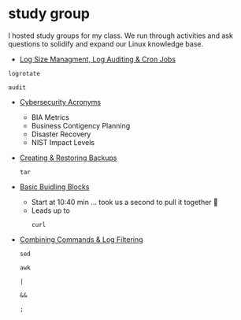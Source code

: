 # study group
I hosted study groups for my class. We run through activities and ask questions to solidify and expand our Linux knowledge base.

- [Log Size Managment, Log Auditing & Cron Jobs](https://1drv.ms/v/s!AjduuC0e3vtugVnel3yELmYiUOsI?e=cKkZL9)
<pre><code>logrotate</code></pre>
<pre><code>audit</code></pre>
- [Cybersecurity Acronyms](https://1drv.ms/v/s!AjduuC0e3vtugUB5X5HcPpSHHJnu?e=QvZyCB)
    - BIA Metrics
    - Business Contigency Planning
    - Disaster Recovery
    - NIST Impact Levels
- [Creating & Restoring Backups](https://1drv.ms/v/s!AjduuC0e3vtugWBTtezf_ja-NnVa?e=gMoAty) <pre><code>tar</code></pre>
-  [Basic Buidling Blocks](https://1drv.ms/v/s!AjduuC0e3vtuccWT4rLX19TfEXc?e=KJGBnd) 
    - Start at 10:40 min ... took us a second to pull it together :hand_over_mouth:
    - Leads up to <pre><code>curl</code></pre>
- [Combining Commands & Log Filtering](https://1drv.ms/v/s!AjduuC0e3vtugWiO_eOD6FxpDQE5?e=Bamvbl)

    <pre><code>sed</code></pre>
    <pre><code>awk</code></pre>
    <pre><code>|</code></pre>
    <pre><code>&&</code></pre>
    <pre><code>;</code></pre>
